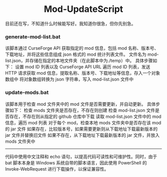 # <center> Mod-UpdateScript

目前还在写，不知道什么时候能写好。我知道你很急，但你先别急。

### generate-mod-list.bat

该脚本通过 CurseForge API 获取指定的 mod 信息，包括 mod 名称、版本号、下载地址，并将这些信息组成 json 格式的 mod 统计列表文件。
文件名为 mod-list.json，并存储在指定的本地文件夹（在此脚本中为./temp）中。
具体步骤如下：
设置 mod ID 列表以及 CurseForge API URL
遍历 mod ID 列表，发送 HTTP 请求获取 mod 信息，提取名称、版本号、下载地址等信息，存入一个对象数组中
将对象数组转换为 json 字符串，写入 mod-list.json 文件中

### update-mods.bat

该脚本用于检查 mod 文件夹中的 mod 文件是否需要更新，并自动更新。
具体步骤如下：
检查 mods 文件夹是否存在，不存在则创建
检查 mod-list.json 文件是否存在，不存在则从指定的 github 仓库中下载
读取 mod-list.json 文件中的 mod 信息，遍历 mod 列表
对于每个 mod，检查本地 mods 文件夹中是否存在该 mod 的 jar 文件
如果存在，比较版本号，如果需要更新则从下载地址下载最新版本的 jar 文件并替换旧文件
如果不存在，从下载地址下载最新版本的 jar 文件，并放入 mods 文件夹中

---

代码中使用中文注释和 echo 语句，以提高代码可读性和可维护性。同时，由于 bat 脚本本身是 Windows 系统自带的脚本语言，因此使用 PowerShell 的 Invoke-WebRequest 进行下载操作，以保证兼容性。
